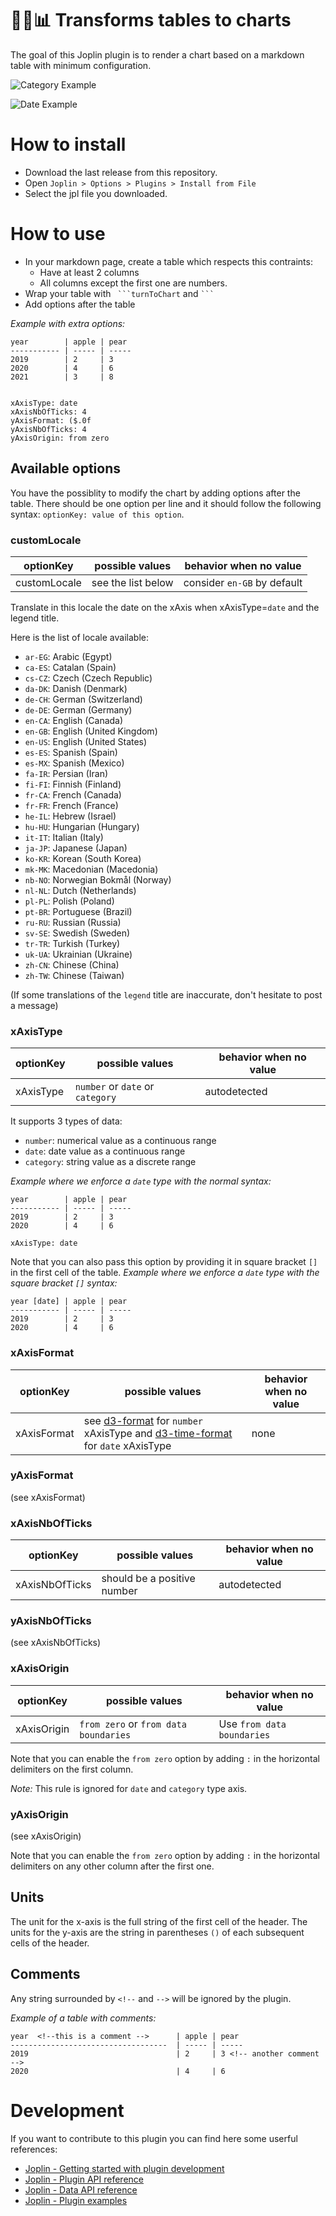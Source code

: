 # :memo::curly_loop::bar_chart: Transforms tables to charts

The goal of this Joplin plugin is to render a chart based on a markdown table with minimum configuration.

![Category Example](./doc/categoryExample.gif)

![Date Example](./doc/dateExample.gif)

# How to install

- Download the last release from this repository.
- Open `Joplin > Options > Plugins > Install from File`
- Select the jpl file you downloaded.

# How to use

- In your markdown page, create a table which respects this contraints:
  - Have at least 2 columns
  - All columns except the first one are numbers.
- Wrap your table with ` ```turnToChart` and ` ``` `
- Add options after the table

*Example with extra options:*
```
year        | apple | pear
----------- | ----- | -----
2019        | 2     | 3
2020        | 4     | 6
2021        | 3     | 8


xAxisType: date
xAxisNbOfTicks: 4
yAxisFormat: ($.0f
yAxisNbOfTicks: 4
yAxisOrigin: from zero
```

## Available options

You have the possiblity to modify the chart by adding options after the table. There should be one option per line and it should follow the following syntax:  `optionKey: value of this option`.

### customLocale
| optionKey      | possible values                     | behavior when no value   |
| ---            | ---                                 | ---                      |
| customLocale   | see the list below                  | consider `en-GB` by default                    |

Translate in this locale the date on the xAxis when xAxisType=`date` and the legend title.

Here is the list of locale available:
- `ar-EG`: Arabic (Egypt)
- `ca-ES`: Catalan (Spain)
- `cs-CZ`: Czech (Czech Republic)
- `da-DK`: Danish (Denmark)
- `de-CH`: German (Switzerland)
- `de-DE`: German (Germany)
- `en-CA`: English (Canada)
- `en-GB`: English (United Kingdom)
- `en-US`: English (United States)
- `es-ES`: Spanish (Spain)
- `es-MX`: Spanish (Mexico)
- `fa-IR`: Persian (Iran)
- `fi-FI`: Finnish (Finland)
- `fr-CA`: French (Canada)
- `fr-FR`: French (France)
- `he-IL`: Hebrew (Israel)
- `hu-HU`: Hungarian (Hungary)
- `it-IT`: Italian (Italy)
- `ja-JP`: Japanese (Japan)
- `ko-KR`: Korean (South Korea)
- `mk-MK`: Macedonian (Macedonia)
- `nb-NO`: Norwegian Bokmål (Norway)
- `nl-NL`: Dutch (Netherlands)
- `pl-PL`: Polish (Poland)
- `pt-BR`: Portuguese (Brazil)
- `ru-RU`: Russian (Russia)
- `sv-SE`: Swedish (Sweden)
- `tr-TR`: Turkish (Turkey)
- `uk-UA`: Ukrainian (Ukraine)
- `zh-CN`: Chinese (China)
- `zh-TW`: Chinese (Taiwan)

(If some translations of the `legend` title are inaccurate, don't hesitate to post a message)

### xAxisType
| optionKey      | possible values                     | behavior when no value   |
| ---            | ---                                 | ---            |
| xAxisType      | `number` or `date` or  `category`   | autodetected     |

It supports 3 types of data:
- `number`: numerical value as a continuous range
- `date`: date value as a continuous range
- `category`: string value as a discrete range

*Example where we enforce a `date` type with the normal syntax:*
```
year        | apple | pear
----------- | ----- | -----
2019        | 2     | 3
2020        | 4     | 6

xAxisType: date
```


Note that you can also pass this option by providing it in square bracket `[]` in the first cell of the table.
*Example where we enforce a `date` type with the square bracket `[]` syntax:*
```
year [date] | apple | pear
----------- | ----- | -----
2019        | 2     | 3
2020        | 4     | 6
```

### xAxisFormat
| optionKey      | possible values                     | behavior when no value  |
| ---            | ---                                 | ---            |
| xAxisFormat    | see [d3-format](https://github.com/d3/d3-format) for `number` xAxisType and [d3-time-format](https://github.com/d3/d3-time-format) for `date` xAxisType   | none     |

### yAxisFormat
(see xAxisFormat)

### xAxisNbOfTicks
| optionKey      | possible values               | behavior when no value  |
| ---            | ---                           | ---            |
| xAxisNbOfTicks | should be a positive number   | autodetected   |

### yAxisNbOfTicks
(see xAxisNbOfTicks)

### xAxisOrigin
| optionKey      | possible values               | behavior when no value  |
| ---            | ---                           | ---            |
| xAxisOrigin | `from zero` or `from data boundaries`  | Use `from data boundaries`   |

Note that you can enable the `from zero` option by adding `:` in the horizontal delimiters on the first column.

*Note:* This rule is ignored for `date` and `category` type axis.

### yAxisOrigin
(see xAxisOrigin)

Note that you can enable the `from zero` option by adding `:` in the horizontal delimiters on any other column after the first one.

## Units
The unit for the x-axis is the full string of the first cell of the header.
The units for the y-axis are the string in parentheses `()` of each subsequent cells of the header.

## Comments
Any string surrounded by `<!--` and `-->` will be ignored by the plugin.

*Example of a table with comments:*
```
year  <!--this is a comment -->      | apple | pear
-----------------------------------  | ----- | -----
2019                                 | 2     | 3 <!-- another comment --> 
2020                                 | 4     | 6
```

# Development
If you want to contribute to this plugin you can find here some userful references:

- [Joplin - Getting started with plugin development](https://joplinapp.org/api/get_started/plugins/)
- [Joplin - Plugin API reference](https://joplinapp.org/api/references/plugin_api/classes/joplin.html)
- [Joplin - Data API reference](https://joplinapp.org/api/references/rest_api/)
- [Joplin - Plugin examples](https://github.com/laurent22/joplin/tree/dev/packages/app-cli/tests/support/plugins)
